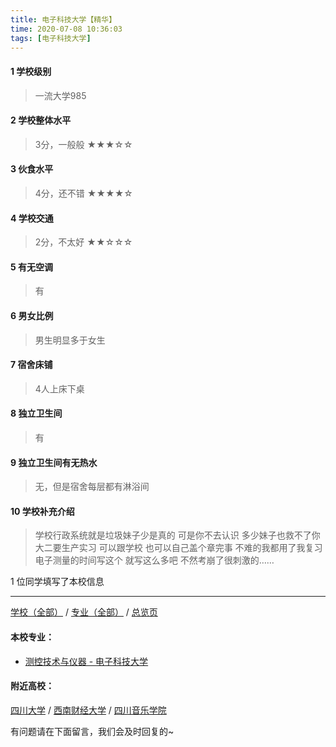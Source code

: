 ```yaml
---
title: 电子科技大学【精华】
time: 2020-07-08 10:36:03
tags: [电子科技大学]
---
```

#### 1 学校级别
> 一流大学985


#### 2 学校整体水平
> 3分，一般般
★★★☆☆


#### 3 伙食水平
>  4分，还不错
★★★★☆


#### 4 学校交通
> 2分，不太好
★★☆☆☆


#### 5 有无空调
> 有


#### 6 男女比例
> 男生明显多于女生

#### 7 宿舍床铺
> 4人上床下桌
 

#### 8 独立卫生间
> 有


#### 9 独立卫生间有无热水
> 无，但是宿舍每层都有淋浴间


#### 10 学校补充介绍
> 学校行政系统就是垃圾妹子少是真的 可是你不去认识 多少妹子也救不了你大二要生产实习 可以跟学校 也可以自己盖个章完事 不难的我都用了我复习电子测量的时间写这个 就写这么多吧 不然考崩了很刺激的……

1 位同学填写了本校信息
***
[学校（全部）](https://univgo.github.io/2020/07/08/3efa6bcca419) / [专业（全部）](https://univgo.github.io/2020/07/08/2d4c6d3552c2) / [总览页](https://univgo.github.io/2020/07/08/445daeb4fa00)
#### 本校专业：
- [测控技术与仪器 - 电子科技大学](https://univgo.github.io/2020/07/08/0738386756a0)


#### 附近高校：
[四川大学](https://univgo.github.io/2020/07/08/003ef898d216) / [西南财经大学](https://univgo.github.io/2020/07/08/7943ebfcb95a) / [四川音乐学院](https://univgo.github.io/2020/07/08/51849d9c1a48)



有问题请在下面留言，我们会及时回复的~

